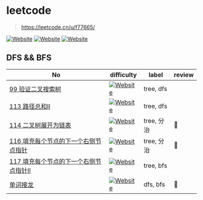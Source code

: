 # leetcode
> https://leetcode.cn/u/f77665/

[![Website](https://img.shields.io/website?label=&up_color=orange&url=https%3A%2F%2Fshields.io&up_message=hard)]()
[![Website](https://img.shields.io/website?label=&up_color=green&url=https%3A%2F%2Fshields.io&up_message=easy)]()
[![Website](https://img.shields.io/website?label=&up_color=yellow&url=https%3A%2F%2Fshields.io&up_message=medium)]()

## DFS && BFS
|No| difficulty | label | review |
| - | - | - | - |
|[99 验证二叉搜索树](https://leetcode.cn/problems/recover-binary-search-tree/)|[![Website](https://img.shields.io/website?label=&up_color=yellow&url=https%3A%2F%2Fshields.io&up_message=medium)]()|tree, dfs||
|[113 路径总和Ⅱ](https://leetcode.cn/problems/path-sum-ii/)|[![Website](https://img.shields.io/website?label=&up_color=yellow&url=https%3A%2F%2Fshields.io&up_message=medium)]()|tree, dfs||
|[114 二叉树展开为链表](https://leetcode.cn/problems/flatten-binary-tree-to-linked-list/)|[![Website](https://img.shields.io/website?label=&up_color=yellow&url=https%3A%2F%2Fshields.io&up_message=medium)]()|tree, 分治| 🔶|
|[116 填充每个节点的下一个右侧节点指针](https://leetcode.cn/problems/populating-next-right-pointers-in-each-node/)|[![Website](https://img.shields.io/website?label=&up_color=yellow&url=https%3A%2F%2Fshields.io&up_message=medium)]()|tree, 分治| 🔶|
|[117 填充每个节点的下一个右侧节点指针Ⅱ](https://leetcode.cn/problems/populating-next-right-pointers-in-each-node-ii/)|[![Website](https://img.shields.io/website?label=&up_color=yellow&url=https%3A%2F%2Fshields.io&up_message=medium)]()|tree, bfs| |
|[单词接龙](https://leetcode.cn/problems/word-ladder-ii/)|[![Website](https://img.shields.io/website?label=&up_color=orange&url=https%3A%2F%2Fshields.io&up_message=hard)]()|dfs, bfs| 🔶|

